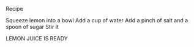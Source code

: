 Recipe

Squeeze lemon into a bowl 
Add a cup of water 
Add a pinch of salt and a spoon of sugar
Stir it 

LEMON JUICE IS READY